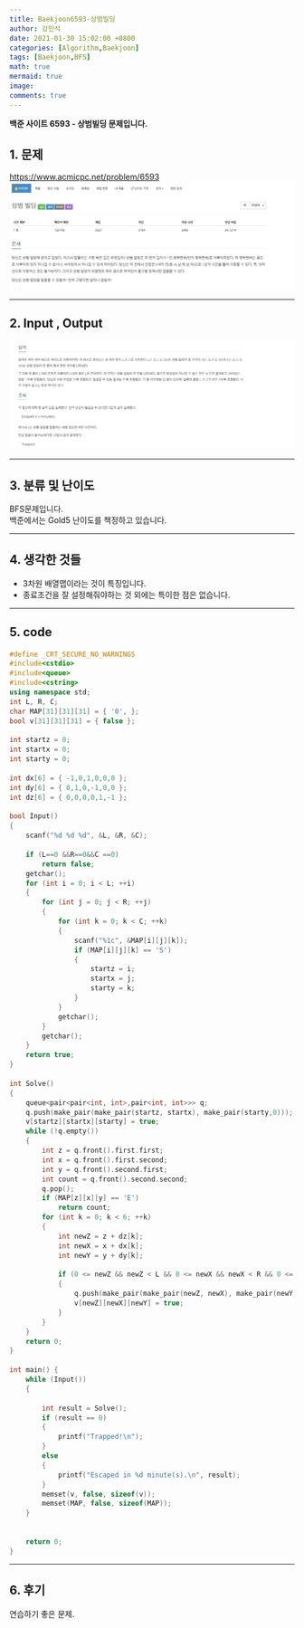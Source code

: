 ```yaml
---
title: Baekjoon6593-상범빌딩
author: 강민석
date: 2021-01-30 15:02:00 +0800
categories: [Algorithm,Baekjoon]
tags: [Baekjoon,BFS]
math: true
mermaid: true
image: 
comments: true
---
```


**백준 사이트 6593 - 상범빌딩 문제입니다.**

## 1. 문제
<https://www.acmicpc.net/problem/6593>
![](/assets/img/sample/Baekjoon/6593/Problem.JPG)

-----  

## 2. Input , Output
![](/assets/img/sample/Baekjoon/6593/input.JPG)

-----  

## 3. 분류 및 난이도

BFS문제입니다.  
백준에서는 Gold5 난이도를 책정하고 있습니다.  

-----  

## 4. 생각한 것들

- 3차원 배열맵이라는 것이 특징입니다.
- 종료조건을 잘 설정해줘야하는 것 외에는 특이한 점은 없습니다.


-----  

## 5. code

```c++
#define _CRT_SECURE_NO_WARNINGS
#include<cstdio>
#include<queue>
#include<cstring>
using namespace std;
int L, R, C;
char MAP[31][31][31] = { '0', };
bool v[31][31][31] = { false };

int startz = 0;
int startx = 0;
int starty = 0;

int dx[6] = { -1,0,1,0,0,0 };
int dy[6] = { 0,1,0,-1,0,0 };
int dz[6] = { 0,0,0,0,1,-1 };

bool Input()
{
	scanf("%d %d %d", &L, &R, &C);
	
	if (L==0 &&R==0&&C ==0)
		return false;
	getchar();
	for (int i = 0; i < L; ++i)
	{
		for (int j = 0; j < R; ++j)
		{
			for (int k = 0; k < C; ++k)
			{
				scanf("%1c", &MAP[i][j][k]);
				if (MAP[i][j][k] == 'S')
				{
					startz = i;
					startx = j;
					starty = k;
				}
			}
			getchar();
		}
		getchar();
	}
	return true;
}

int Solve()
{
	queue<pair<pair<int, int>,pair<int, int>>> q;
	q.push(make_pair(make_pair(startz, startx), make_pair(starty,0)));
	v[startz][startx][starty] = true;
	while (!q.empty())
	{
		int z = q.front().first.first;
		int x = q.front().first.second;
		int y = q.front().second.first;
		int count = q.front().second.second;
		q.pop();
		if (MAP[z][x][y] == 'E')
			return count;
		for (int k = 0; k < 6; ++k)
		{
			int newZ = z + dz[k];
			int newX = x + dx[k];
			int newY = y + dy[k];

			if (0 <= newZ && newZ < L && 0 <= newX && newX < R && 0 <= newY && newY < C && v[newZ][newX][newY] == false && MAP[newZ][newX][newY] != '#')
			{
				q.push(make_pair(make_pair(newZ, newX), make_pair(newY, count + 1)));
				v[newZ][newX][newY] = true;
			}
		}
	}
	return 0;
}

int main() {
	while (Input())
	{

		int result = Solve();
		if (result == 0)
		{
			printf("Trapped!\n");
		}
		else
		{
			printf("Escaped in %d minute(s).\n", result);
		}
		memset(v, false, sizeof(v));
		memset(MAP, false, sizeof(MAP));
	}


	return 0;
}
```
-----

## 6. 후기

연습하기 좋은 문제.

















 